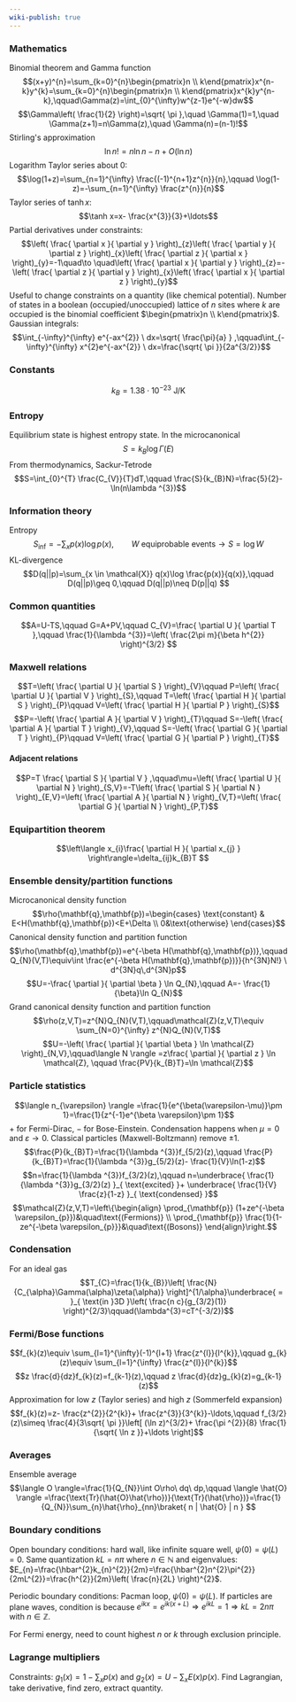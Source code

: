 ```yaml
---
wiki-publish: true
---
```

### Mathematics
Binomial theorem and Gamma function
$$(x+y)^{n}=\sum_{k=0}^{n}\begin{pmatrix}n \\ k\end{pmatrix}x^{n-k}y^{k}=\sum_{k=0}^{n}\begin{pmatrix}n \\ k\end{pmatrix}x^{k}y^{n-k},\qquad\Gamma(z)=\int_{0}^{\infty}w^{z-1}e^{-w}dw$$
$$\Gamma\left( \frac{1}{2} \right)=\sqrt{ \pi },\quad \Gamma(1)=1,\quad \Gamma(z+1)=n\Gamma(z),\quad \Gamma(n)=(n-1)!$$
Stirling's approximation
$$\ln n! =n\ln n-n+O(\ln n)$$
Logarithm Taylor series about $0$:
$$\log(1+z)=\sum_{n=1}^{\infty} \frac{(-1)^{n+1}z^{n}}{n},\qquad \log(1-z)=-\sum_{n=1}^{\infty} \frac{z^{n}}{n}$$
Taylor series of $\tanh x$:
$$\tanh x=x- \frac{x^{3}}{3}+\ldots$$
Partial derivatives under constraints:
$$\left( \frac{ \partial x }{ \partial y }  \right)_{z}\left( \frac{ \partial y }{ \partial z }  \right)_{x}\left( \frac{ \partial z }{ \partial x }  \right)_{y}=-1\quad\to \quad\left( \frac{ \partial x }{ \partial y }  \right)_{z}=-\left( \frac{ \partial z }{ \partial y }  \right)_{x}\left( \frac{ \partial x }{ \partial z }  \right)_{y}$$
Useful to change constraints on a quantity (like chemical potential). Number of states in a boolean (occupied/unoccupied) lattice of $n$ sites where $k$ are occupied is the binomial coefficient $\begin{pmatrix}n \\ k\end{pmatrix}$. Gaussian integrals:
$$\int_{-\infty}^{\infty} e^{-ax^{2}} \ dx=\sqrt{ \frac{\pi}{a} } ,\qquad\int_{-\infty}^{\infty} x^{2}e^{-ax^{2}} \ dx=\frac{\sqrt{ \pi }}{2a^{3/2}}$$
### Constants
$$k_{B}=1.38\cdot10^{-23}\text{ J/K}$$
### Entropy
Equilibrium state is highest entropy state. In the microcanonical
$$S=k_{B}\log \Gamma(E)$$
From thermodynamics, Sackur-Tetrode
$$S=\int_{0}^{T} \frac{C_{V}}{T}dT,\qquad \frac{S}{k_{B}N}=\frac{5}{2}-\ln(n\lambda ^{3})$$
### Information theory
Entropy
$$S_\text{inf}=-\sum_{x}p(x)\log p(x),\qquad W\text{ equiprobable events} \to S=\log W$$
KL-divergence
$$D(q||p)=\sum_{x \in \mathcal{X}} q(x)\log \frac{p(x)}{q(x)},\qquad D(q||p)\geq 0,\qquad D(q||p)\neq D(p||q) $$
### Common quantities
$$A=U-TS,\qquad G=A+PV,\qquad C_{V}=\frac{ \partial U }{ \partial T },\qquad \frac{1}{\lambda ^{3}}=\left( \frac{2\pi m}{\beta h^{2}} \right)^{3/2} $$
### Maxwell relations
$$T=\left( \frac{ \partial U }{ \partial S }  \right)_{V}\qquad P=\left( \frac{ \partial U }{ \partial V }  \right)_{S},\qquad T=\left( \frac{ \partial H }{ \partial S }  \right)_{P}\qquad V=\left( \frac{ \partial H }{ \partial P }  \right)_{S}$$
$$P=-\left( \frac{ \partial A }{ \partial V }  \right)_{T}\qquad S=-\left( \frac{ \partial A }{ \partial T }  \right)_{V},\qquad S=-\left( \frac{ \partial G }{ \partial T }  \right)_{P}\qquad V=\left( \frac{ \partial G }{ \partial P }  \right)_{T}$$
#### Adjacent relations
$$P=T \frac{ \partial S }{ \partial V } ,\qquad\mu=\left( \frac{ \partial U }{ \partial N }  \right)_{S,V}=-T\left( \frac{ \partial S }{ \partial N }  \right)_{E,V}=\left( \frac{ \partial A }{ \partial N }  \right)_{V,T}=\left( \frac{ \partial G }{ \partial N }  \right)_{P,T}$$
### Equipartition theorem
$$\left\langle  x_{i}\frac{ \partial H }{ \partial x_{j} }   \right\rangle=\delta_{ij}k_{B}T $$
### Ensemble density/partition functions
Microcanonical density function
$$\rho(\mathbf{q},\mathbf{p})=\begin{cases}
\text{constant} & E<H(\mathbf{q},\mathbf{p})<E+\Delta \\
0&\text{otherwise}
\end{cases}$$
Canonical density function and partition function
$$\rho(\mathbf{q},\mathbf{p})=e^{-\beta H(\mathbf{q},\mathbf{p})},\qquad Q_{N}(V,T)\equiv\int \frac{e^{-\beta H(\mathbf{q},\mathbf{p})}}{h^{3N}N!} \ d^{3N}q\,d^{3N}p$$
$$U=-\frac{ \partial  }{ \partial \beta } \ln Q_{N},\qquad A=- \frac{1}{\beta}\ln Q_{N}$$
Grand canonical density function and partition function
$$\rho(z,V,T)=z^{N}Q_{N}(V,T),\qquad\mathcal{Z}(z,V,T)\equiv \sum_{N=0}^{\infty} z^{N}Q_{N}(V,T)$$
$$U=-\left( \frac{ \partial  }{ \partial \beta } \ln \mathcal{Z} \right)_{N,V},\qquad\langle N \rangle =z\frac{ \partial  }{ \partial z } \ln \mathcal{Z}, \qquad \frac{PV}{k_{B}T}=\ln \mathcal{Z}$$
### Particle statistics
$$\langle n_{\varepsilon} \rangle =\frac{1}{e^{\beta(\varepsilon-\mu)}\pm 1}=\frac{1}{z^{-1}e^{\beta \varepsilon}\pm 1}$$
$+$ for Fermi-Dirac, $-$ for Bose-Einstein. Condensation happens when $\mu= 0$ and $\varepsilon\to 0$. Classical particles (Maxwell-Boltzmann) remove $\pm 1$.
$$\frac{P}{k_{B}T}=\frac{1}{\lambda ^{3}}f_{5/2}(z),\qquad \frac{P}{k_{B}T}=\frac{1}{\lambda ^{3}}g_{5/2}(z)- \frac{1}{V}\ln(1-z)$$
$$n=\frac{1}{\lambda ^{3}}f_{3/2}(z),\qquad n=\underbrace{ \frac{1}{\lambda ^{3}}g_{3/2}(z) }_{ \text{excited} }+ \underbrace{ \frac{1}{V} \frac{z}{1-z} }_{ \text{condensed} }$$
$$\mathcal{Z}(z,V,T)=\left\{\begin{align}
\prod_{\mathbf{p}} (1+ze^{-\beta \varepsilon_{p}})&\quad\text{(Fermions)} \\
\prod_{\mathbf{p}} \frac{1}{1-ze^{-\beta \varepsilon_{p}}}&\quad\text{(Bosons)}
\end{align}\right.$$
### Condensation
For an ideal gas
$$T_{C}=\frac{1}{k_{B}}\left[ \frac{N}{C_{\alpha}\Gamma(\alpha)\zeta(\alpha)} \right]^{1/\alpha}\underbrace{ = }_{ \text{in }3D }\left( \frac{n c}{g_{3/2}(1)} \right)^{2/3}\qquad(\lambda^{3}=cT^{-3/2})$$
### Fermi/Bose functions
$$f_{k}(z)\equiv \sum_{l=1}^{\infty}(-1)^{l+1} \frac{z^{l}}{l^{k}},\qquad g_{k}(z)\equiv \sum_{l=1}^{\infty} \frac{z^{l}}{l^{k}}$$
$$z \frac{d}{dz}f_{k}(z)=f_{k-1}(z),\qquad z \frac{d}{dz}g_{k}(z)=g_{k-1}(z)$$
Approximation for low $z$ (Taylor series) and high $z$ (Sommerfeld expansion)
$$f_{k}(z)=z- \frac{z^{2}}{2^{k}}+ \frac{z^{3}}{3^{k}}-\ldots,\qquad f_{3/2}(z)\simeq \frac{4}{3\sqrt{ \pi }}\left[ (\ln z)^{3/2}+ \frac{\pi ^{2}}{8} \frac{1}{\sqrt{ \ln z }}+\ldots \right]$$
### Averages
Ensemble average
$$\langle O \rangle=\frac{1}{Q_{N}}\int O\rho\ dq\ dp,\qquad \langle \hat{O} \rangle =\frac{\text{Tr}(\hat{O}\hat{\rho})}{\text{Tr}(\hat{\rho})}=\frac{1}{Q_{N}}\sum_{n}\hat{\rho}_{nn}\braket{ n | \hat{O} | n }  $$
### Boundary conditions
Open boundary conditions: hard wall, like infinite square well, $\psi(0)=\psi(L)=0$. Same quantization $kL=n\pi$ where $n\in \mathbb{N}$ and eigenvalues: $E_{n}=\frac{\hbar^{2}k_{n}^{2}}{2m}=\frac{\hbar^{2}n^{2}\pi^{2}}{2mL^{2}}=\frac{h^{2}}{2m}\left( \frac{n}{2L} \right)^{2}$.

Periodic boundary conditions: Pacman loop, $\psi(0)=\psi(L)$. If particles are plane waves, condition is because $e^{ikx}=e^{ik(x+L)}\Rightarrow e^{ikL}=1\Rightarrow kL=2n\pi$ with $n\in \mathbb{Z}$.

For Fermi energy, need to count highest $n$ or $k$ through exclusion principle.
### Lagrange multipliers
Constraints: $g_{1}(x)=1-\sum_{x}p(x)$ and $g_{2}(x)=U-\sum_{x}E(x)p(x)$. Find Lagrangian, take derivative, find zero, extract quantity.